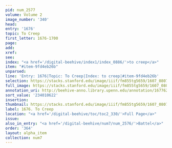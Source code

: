 ```yaml
---
pid: num_2577
volume: Volume 2
image_number: '340'
head:
entry: '1676'
topic: To Creep
first_letter: 1676-1700
page:
add:
xref:
see:
index: "<a href='/digital-beehive/index1/index_0886/'>to creep</a>"
item: "#item-9fd4eb26b"
unparsed:
line: 'Entry: 1676|Topic: To Creep|Index: to creep|#item-9fd4eb26b'
selection: https://stacks.stanford.edu/image/iiif/fm855tg5659/1607_0807/931,622,2732,230/full/0/default.jpg
full_image: https://stacks.stanford.edu/image/iiif/fm855tg5659/1607_0807/full/full/0/default.jpg
annotation_uri: http://beehive-anno.library.upenn.edu/annotation/1677620983953
sort_value: '234010622'
insertion:
thumbnail: https://stacks.stanford.edu/image/iiif/fm855tg5659/1607_0807/931,622,600,180/250,/0/default.jpg
label: 1676. To Creep
location: "<a href='/digital-beehive/toc/toc2_330/'>Full Page</a>"
issue:
also_in_entry: "<a href='/digital-beehive/num7/num_2576/'>Battel</a>"
order: '364'
layout: alpha_item
collection: num7
---
```

